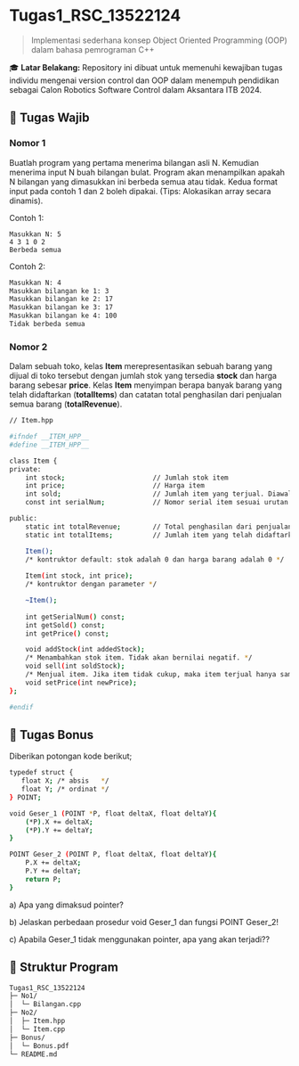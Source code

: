 # Tugas1_RSC_13522124
> Implementasi sederhana konsep Object Oriented Programming (OOP) dalam bahasa pemrograman C++

🎓 **Latar Belakang:**
Repository ini dibuat untuk memenuhi kewajiban tugas individu mengenai version control dan OOP dalam menempuh pendidikan sebagai Calon Robotics Software Control dalam Aksantara ITB 2024.

## 📝 Tugas Wajib
### Nomor 1
Buatlah program yang pertama menerima bilangan asli N. Kemudian menerima input N buah bilangan bulat. Program akan menampilkan apakah N bilangan yang dimasukkan ini berbeda semua atau tidak. Kedua format input pada contoh 1 dan 2 boleh dipakai. (Tips: Alokasikan array secara dinamis).

Contoh 1:
```
Masukkan N: 5
4 3 1 0 2
Berbeda semua
```
Contoh 2:
```bash
Masukkan N: 4
Masukkan bilangan ke 1: 3
Masukkan bilangan ke 2: 17
Masukkan bilangan ke 3: 17
Masukkan bilangan ke 4: 100
Tidak berbeda semua

```

### Nomor 2
Dalam sebuah toko, kelas **Item** merepresentasikan sebuah barang yang dijual di toko tersebut dengan jumlah stok yang tersedia **stock** dan harga barang sebesar **price**. Kelas **Item** menyimpan berapa banyak barang yang telah didaftarkan (**totalItems**) dan catatan total penghasilan dari penjualan semua barang (**totalRevenue**).
```bash
// Item.hpp

#ifndef __ITEM_HPP__
#define __ITEM_HPP__

class Item {
private:
	int stock;						// Jumlah stok item
	int price;						// Harga item
	int sold;						// Jumlah item yang terjual. Diawali dengan 0.
	const int serialNum;			// Nomor serial item sesuai urutan pendaftaran item

public:
	static int totalRevenue;		// Total penghasilan dari penjualan semua item
	static int totalItems;			// Jumlah item yang telah didaftarkan

	Item();
	/* kontruktor default: stok adalah 0 dan harga barang adalah 0 */
	
	Item(int stock, int price);
	/* kontruktor dengan parameter */

	~Item();
	
	int getSerialNum() const;
	int getSold() const;
	int getPrice() const;

	void addStock(int addedStock);
	/* Menambahkan stok item. Tidak akan bernilai negatif. */
	void sell(int soldStock);
	/* Menjual item. Jika item tidak cukup, maka item terjual hanya sampai stok item habis */
	void setPrice(int newPrice);
};

#endif
```

## 📝 Tugas Bonus
Diberikan potongan kode berikut;
```bash
typedef struct {
   float X; /* absis   */
   float Y; /* ordinat */
} POINT;

void Geser_1 (POINT *P, float deltaX, float deltaY){
    (*P).X += deltaX;
    (*P).Y += deltaY;
}

POINT Geser_2 (POINT P, float deltaX, float deltaY){
    P.X += deltaX;
    P.Y += deltaY;
    return P;
}
```
a) Apa yang dimaksud pointer?

b) Jelaskan perbedaan prosedur void Geser_1 dan fungsi POINT Geser_2!

c) Apabila Geser_1 tidak menggunakan pointer, apa yang akan terjadi??

## 📁 Struktur Program
```bash
Tugas1_RSC_13522124
├─ No1/
│  └─ Bilangan.cpp
├─ No2/
│  ├─ Item.hpp
│  └─ Item.cpp
├─ Bonus/
│  └─ Bonus.pdf
└─ README.md
```